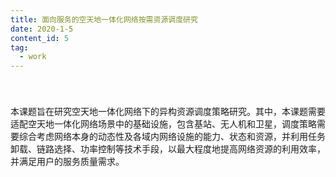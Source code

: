 ```yaml
---
title: 面向服务的空天地一体化网络按需资源调度研究
date: 2020-1-5
content_id: 5
tag:
  - work
---
```


<div style="padding-top:1vh;">本课题旨在研究空天地一体化网络下的异构资源调度策略研究。其中，本课题需要适配空天地一体化网络场景中的基础设施，包含基站、无人机和卫星，调度策略需要综合考虑网络本身的动态性及各域内网络设施的能力、状态和资源，并利用任务卸载、链路选择、功率控制等技术手段，以最大程度地提高网络资源的利用效率，并满足用户的服务质量需求。</div>

<!--more-->